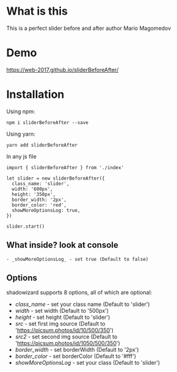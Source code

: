 # What is this

This is a perfect slider before and after author Mario Magomedov

# Demo

https://web-2017.github.io/sliderBeforeAfter/

# Installation

Using npm:

`npm i sliderBeforeAfter --save`

Using yarn:

`yarn add sliderBeforeAfter`

In any js file

```
import { sliderBeforeAfter } from './index'

let slider = new sliderBeforeAfter({
  class_name: 'slider',
  width: '600px',
  height: '350px',
  border_width: '2px',
  border_color: 'red',
  showMoreOptionsLog: true,
})

slider.start()
```

## What inside? look at console

```
- _showMoreOptionsLog_ - set true (Default to false)
```

## Options

shadowizard supports 8 options, all of which are optional:

- _class_name_ - set your class name (Default to 'slider')
- _width_ - set width (Default to '500px')
- _height_ - set height (Default to 'slider')
- _src_ - set first img source (Default to 'https://picsum.photos/id/10/500/350')
- _src2_ - set second img source (Default to 'https://picsum.photos/id/1050/500/350')
- _border_width_ - set borderWidth (Default to '2px')
- _border_color_ - set borderColor (Default to '#fff')
- _showMoreOptionsLog_ - set your class (Default to 'slider')
